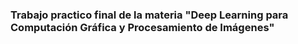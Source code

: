 ### Trabajo practico final de la materia "Deep Learning para Computación Gráfica y Procesamiento de Imágenes"
